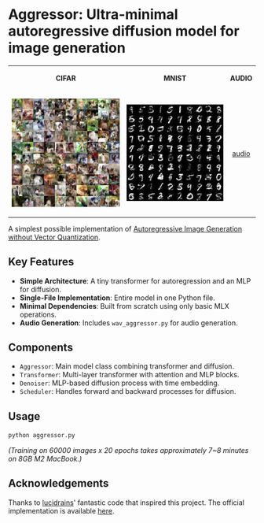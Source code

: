 # Aggressor: Ultra-minimal autoregressive diffusion model for image generation

<table>
<tr>
<td align="center">

**CIFAR**

</td>
<td align="center">

**MNIST**

</td>
<td align="center">

**AUDIO**

</td>
</tr>
<tr>
<td align="center">

![cifar](https://raw.githubusercontent.com/JosefAlbers/Aggressor/main/assets/aggressor_cifar.png)

</td>
<td align="center">

![mnist](https://raw.githubusercontent.com/JosefAlbers/Aggressor/main/assets/aggressor_mnist.png)

</td>
<td align="center">

[audio](https://github.com/user-attachments/assets/89574625-2ec0-4aeb-884f-bf03e5a4aab0)

</td>
</tr>
</table>

A simplest possible implementation of [Autoregressive Image Generation without Vector Quantization](https://arxiv.org/abs/2406.11838).

## Key Features

- **Simple Architecture**: A tiny transformer for autoregression and an MLP for diffusion.
- **Single-File Implementation**: Entire model in one Python file.
- **Minimal Dependencies**: Built from scratch using only basic MLX operations.
- **Audio Generation**: Includes `wav_aggressor.py` for audio generation.

## Components

- `Aggressor`: Main model class combining transformer and diffusion.
- `Transformer`: Multi-layer transformer with attention and MLP blocks.
- `Denoiser`: MLP-based diffusion process with time embedding.
- `Scheduler`: Handles forward and backward processes for diffusion.

## Usage

```zsh
python aggressor.py
```

*(Training on 60000 images x 20 epochs takes approximately 7~8 minutes on 8GB M2 MacBook.)*

## Acknowledgements

Thanks to [lucidrains](https://github.com/lucidrains/autoregressive-diffusion-pytorch)' fantastic code that inspired this project. The official implementation is available [here](https://github.com/LTH14/mar).

